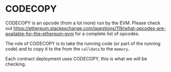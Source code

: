 # CODECOPY

CODECOPY is an opcode (from a lot more) run by the EVM.
Please check out <https://ethereum.stackexchange.com/questions/119/what-opcodes-are-available-for-the-ethereum-evm> for a complete list of opcodes.

The role of CODECOPY is to take the running code (or part of the running code) and to copy it to the from the `calldata` to the `memory`.

Each contract deployment uses CODECOPY, this is what we will be checking.
